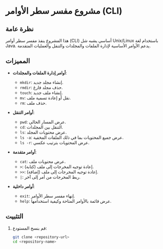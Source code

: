 # مشروع مفسر سطر الأوامر (CLI)

## نظرة عامة
هذا المشروع ينفذ مفسر سطر أوامر (CLI) أساسي يشبه شل Unix/Linux باستخدام لغة Java. يدعم الأوامر الأساسية لإدارة الملفات والمجلدات والتنقل والعمليات المتقدمة.

## المميزات
- **أوامر إدارة الملفات والمجلدات**:
  - `mkdir`: إنشاء مجلد جديد.
  - `rmdir`: حذف مجلد فارغ.
  - `touch`: إنشاء ملف جديد.
  - `mv`: نقل أو إعادة تسمية ملف.
  - `rm`: حذف ملف.

- **أوامر التنقل**:
  - `pwd`: عرض المسار الحالي.
  - `cd`: التنقل بين المجلدات.
  - `ls`: عرض محتويات المجلد.
  - `ls -a`: عرض جميع المحتويات بما في ذلك الملفات المخفية.
  - `ls -r`: عرض المحتويات بترتيب عكسي.

- **أوامر متقدمة**:
  - `cat`: عرض محتويات ملف.
  - `>`: إعادة توجيه المخرجات إلى ملف (كتابة).
  - `>>`: إعادة توجيه المخرجات إلى ملف (إضافة).
  - `|`: ربط المخرجات من أمر إلى آخر.

- **أوامر داخلية**:
  - `exit`: إنهاء مفسر سطر الأوامر.
  - `help`: عرض قائمة بالأوامر المتاحة وكيفية استخدامها.

## التثبيت
1. قم بنسخ المستودع:
   ```bash
   git clone <repository-url>
   cd <repository-name>
